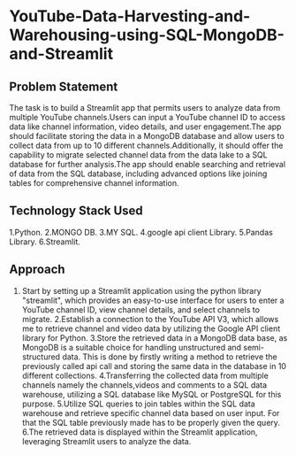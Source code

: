 # YouTube-Data-Harvesting-and-Warehousing-using-SQL-MongoDB-and-Streamlit

## Problem Statement 
The task is to build a Streamlit app that permits users to analyze data from multiple YouTube channels.Users can input a YouTube channel ID to access data like channel information, video details, and user engagement.The app should facilitate storing the data in a MongoDB database and allow users to collect data from up to 10 different channels.Additionally, it should offer the capability to migrate selected channel data from the data lake to a SQL database for further analysis.The app should enable searching and retrieval of data from the SQL database, including advanced options like joining tables for comprehensive channel information.

## Technology Stack Used
1.Python.
2.MONGO DB.
3.MY SQL.
4.google api client Library.
5.Pandas Library.
6.Streamlit. 

## Approach

1. Start by setting up a Streamlit application using the python library "streamlit", which provides an easy-to-use interface for users to enter a YouTube channel ID, view channel details, and select channels to migrate.
2.Establish a connection to the YouTube API V3, which allows me to retrieve channel and video data by utilizing the Google API client library for Python.
3.Store the retrieved data in a MongoDB data base, as MongoDB is a suitable choice for handling unstructured and semi-structured data. This is done by firstly writing a method to retrieve the previously called api call and storing the same data in the database in 10 different collections.
4.Transferring the collected data from multiple channels namely the channels,videos and comments to a SQL data warehouse, utilizing a SQL database like MySQL or PostgreSQL for this purpose.
5.Utilize SQL queries to join tables within the SQL data warehouse and retrieve specific channel data based on user input. For that the SQL table previously made has to be properly given the query.
6.The retrieved data is displayed within the Streamlit application, leveraging Streamlit users to analyze the data.
